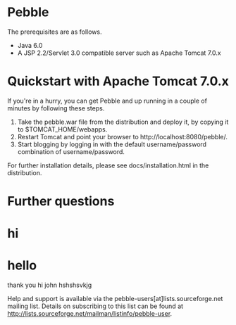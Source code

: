 # Pebble

The prerequisites are as follows.

 * Java 6.0
 * A JSP 2.2/Servlet 3.0 compatible server such as Apache Tomcat 7.0.x

# Quickstart with Apache Tomcat 7.0.x

If you're in a hurry, you can get Pebble and up running in a couple of minutes by following these steps.

 1. Take the pebble.war file from the distribution and deploy it, by copying it to $TOMCAT_HOME/webapps.
 2. Restart Tomcat and point your browser to http://localhost:8080/pebble/.
 3. Start blogging by logging in with the default username/password combination of username/password.

For further installation details, please see docs/installation.html in the distribution.

# Further questions
# hi
# hello
thank you
hi john hshshsvkjg

Help and support is available via the pebble-users[at]lists.sourceforge.net mailing list. Details on subscribing to this list can be found at http://lists.sourceforge.net/mailman/listinfo/pebble-user.
